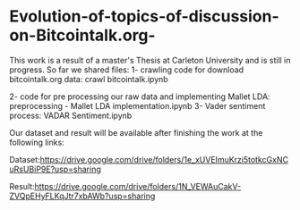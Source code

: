 # Evolution-of-topics-of-discussion-on-Bitcointalk.org-

This work is a result of a master's Thesis at Carleton University and is still in progress. So far we shared files: 
1- crawling code for download bitcointalk.org data: crawl bitcointalk.ipynb


2- code for pre processing our raw data and implementing Mallet LDA: preprocessing - Mallet LDA implementation.ipynb
3- Vader sentiment process: VADAR Sentiment.ipynb

Our dataset and result will be available after finishing the work at the following links:

Dataset:https://drive.google.com/drive/folders/1e_xUVEImuKrzi5totkcGxNCuRsUBiP9E?usp=sharing

Result:https://drive.google.com/drive/folders/1N_VEWAuCakV-ZVQpEHyFLKqJtr7xbAWb?usp=sharing
